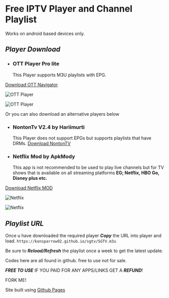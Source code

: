 # Free IPTV Player and Channel Playlist

Works on android based devices only.

## *Player Download*
  - ### OTT Player Pro lite 
    This Player supports M3U playlists with EPG. 
    
[Download OTT Navigator](https://drive.google.com/file/d/1NlYaoay6-gK5TxJGerGJNFhN9dxhwpk0/view?usp=sharing)

![OTT Player](https://play-lh.googleusercontent.com/06G8NX5ToJcqS6YPv1GR-V4yfwYasXgaxWkZ6k3kASK-GYHsZ7gnEbiFKK460e33Yukp=w720-h310-rw)

![OTT Player](https://play-lh.googleusercontent.com/pwJ9CyW2JB81t8_cACHW24Ez3kT0PmdcwE4soz3G4vgGaTpUuuVIvpMgua7P4vNFPg=w720-h310-rw)

Or you can also download an alternative players below

  - ### NontonTv V2.4 by Hariimurti
    This Player does not support EPGs but supports playlists that have DRMs. [Download NontonTV](https://github.com/hariimurti/NontonTV/releases/download/v2.4/net.harimurti.tv_v2.4_b540.apk)


  - ### Netflix Mod by ApkMody
    This app is not recommended to be used to play live channels but for TV shows that is available on all streaming platforms **EG; Netflix, HBO Go, Disney plus etc.**

[Download Netflix MOD](https://drive.google.com/file/d/1Nw0Kc5ywlzKUwlGL690ylVBy7gWuSNN-/view?usp=sharing)

![Netflix](https://theleaker.com/wp-content/uploads/2019/05/netflix_logo.0.jpg)

![Netflix](https://apkmodo.net/wp-content/uploads/2019/12/netflix-7-54-0-pro-4k-unlocked-0MovkIpp.jpg)

## ***Playlist URL***

Once u have downloaded the required player ***Copy*** the URL into player and load.
`https://konsparrow92.github.io/sgtv/SGTV.m3u`

Be sure to ***Reload/Refresh*** the playlist once a week to get the latest update.


Codes here are all found in github. free to use not for sale.

***FREE TO USE*** IF YOU PAID FOR ANY APPS/LINKS GET A ***REFUND***!

FORK ME!

Site built using [Github Pages](https://github.com)
